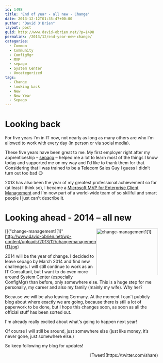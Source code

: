 ```yaml
---
id: 1498
title: 'End of year - all new - Change'
date: 2013-12-12T01:35:47+00:00
author: "David O'Brien"
layout: post
guid: http://www.david-obrien.net/?p=1498
permalink: /2013/12/end-year-new-change/
categories:
  - Common
  - Community
  - ConfigMgr
  - MVP
  - sepago
  - System Center
  - Uncategorized
tags:
  - Change
  - looking back
  - New
  - New Year
  - Sepago
---
```

# Looking back

For five years I'm in IT now, not nearly as long as many others are who I'm allowed to work with every day (in person or via social media).

These five years have been great to me. My first employer right after my apprenticeship – [sepago](http://www.sepago.de) – helped me a lot to learn most of the things I know today and supported me on my way and I'd like to thank them for that. Considering that I was trained to be a Telecom Sales Guy I guess I didn’t turn out too bad 😉

2013 has also been the year of my greatest professional achievement so far (at least I think so), I became a [Microsoft MVP for Enterprise Client Management](http://mvp.microsoft.com/en-us/mvp/David%20O%27Brien-5000267) and I'm now part of a world-wide team of so skillful and smart people I just can't describe it.

# Looking ahead - 2014 – all new

[<img style="margin-left: 0px; display: inline; margin-right: 0px; border: 0px;" title="change-management1[1]" alt="change-management1[1]" src="http://www.david-obrien.net/wp-content/uploads/2013/12/changemanagement11_thumb.jpg" width="203" height="153" align="right" border="0" />]("change-management1[1]" http://www.david-obrien.net/wp-content/uploads/2013/12/changemanagement11.jpg)

2014 will be the year of change. I decided to leave sepago by March 2014 and find new challenges. I will still continue to work as an IT Consultant, but I want to do even more around System Center (especially ConfigMgr) than before, only somewhere else. This is a huge step for me personally, my career and also my family (mainly my wife). Why her?
  
Because we will be also leaving Germany. At the moment I can't publicly blog about where exactly we are going, because there is still a lot of paperwork to be done, but I hope this changes soon, as soon as all the official stuff has been sorted out.

I'm already really excited about what's going to happen next year!

Of course I will still be around, just somewhere else (just like money, it’s never gone, just somewhere else.)

So keep following my blog for updates! 

<div style="float: right; margin-left: 10px;">
  [Tweet](https://twitter.com/share)
</div>


